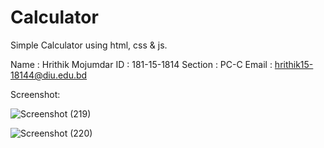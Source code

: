 # Calculator
Simple Calculator using html, css &amp; js.


Name     : Hrithik Mojumdar
ID       : 181-15-1814
Section  : PC-C
Email    : hrithik15-18144@diu.edu.bd


Screenshot:

![Screenshot (219)](https://user-images.githubusercontent.com/41110018/108893479-5409ab80-763b-11eb-86a8-c21df2b441c7.png)


![Screenshot (220)](https://user-images.githubusercontent.com/41110018/108893576-6e438980-763b-11eb-9c77-6579e72779ad.png)


